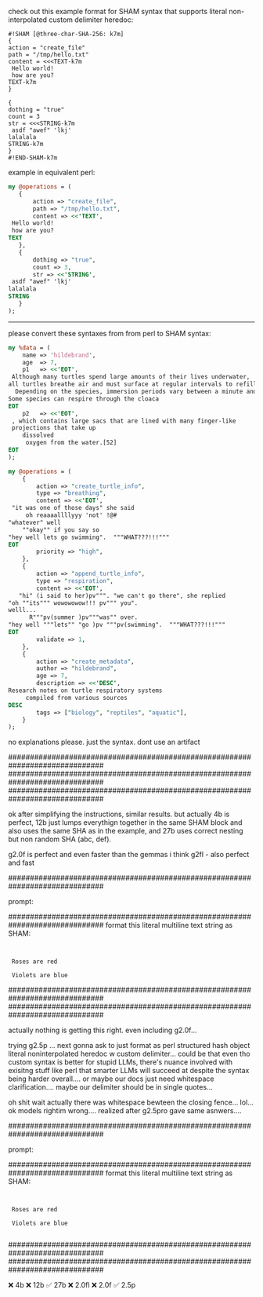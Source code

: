 check out this example format for SHAM syntax that supports literal non-interpolated custom delimiter heredoc:


```sham
#!SHAM [@three-char-SHA-256: k7m]
{
action = "create_file"
path = "/tmp/hello.txt"
content = <<<TEXT-k7m
 Hello world!
 how are you?
TEXT-k7m
}

{
dothing = "true"
count = 3
str = <<<STRING-k7m
 asdf "awef" 'lkj'
lalalala 
STRING-k7m
}
#!END-SHAM-k7m
```

example in equivalent perl:


```perl
my @operations = (
   {
       action => "create_file",
       path => "/tmp/hello.txt",
       content => <<'TEXT',
 Hello world!
 how are you?
TEXT
   },
   {
       dothing => "true",
       count => 3,
       str => <<'STRING',
 asdf "awef" 'lkj'
lalalala 
STRING
   }
);
```


---

please convert these syntaxes from from perl to SHAM syntax:

```perl
my %data = (
    name => 'hildebrand',
    age  => 7,
    p1   => <<'EOT',
 Although many turtles spend large amounts of their lives underwater, 
all turtles breathe air and must surface at regular intervals to refill their lungs. 
  Depending on the species, immersion periods vary between a minute and an hour.[51] 
Some species can respire through the cloaca
EOT
    p2   => <<'EOT',
 , which contains large sacs that are lined with many finger-like 
 projections that take up 
    dissolved 
     oxygen from the water.[52]
EOT
);
```


```perl
my @operations = (
    {
        action => "create_turtle_info",
        type => "breathing",
        content => <<'EOT',
 "it was one of those days" she said 
     oh reaaaallllyyy 'not' !@#
"whatever" well
    ""okay"" if you say so
"hey well lets go swimming".  """WHAT???!!!"""
EOT
        priority => "high",
    },
    {
        action => "append_turtle_info", 
        type => "respiration",
        content => <<'EOT',
   "hi" (i said to her)pv""". "we can't go there", she replied 
"oh ""its""" wowowowow!!! pv""" you". 
welll...
      R"""pv(summer )pv"""was"" over.
"hey well """lets"" "go )pv """pv(swimming".  """WHAT???!!!"""
EOT
        validate => 1,
    },
    {
        action => "create_metadata",
        author => "hildebrand",
        age => 7,
        description => <<'DESC',
Research notes on turtle respiratory systems
     compiled from various sources
DESC
        tags => ["biology", "reptiles", "aquatic"],
    }
);
```

no explanations please. just the syntax. dont use an artifact

##############################################################################
##############################################################################
##############################################################################

ok after simplifying the instructions, similar results.  but actually 4b is perfect, 12b just lumps everythign together in the same SHAM block and also uses the same SHA as in the example, and 27b uses correct nesting but non random SHA (abc, def).

g2.0f is perfect and even faster than the gemmas i think
g2fl - also perfect and fast 

##############################################################################

prompt:

##############################################################################
format this literal multiline text string as SHAM:

```

  
 Roses are red

 Violets are blue  
  ```

##############################################################################
##############################################################################

actually nothing is getting this right.  even including g2.0f...

trying g2.5p ... next gonna ask to just format as perl structured hash object literal noninterpolated heredoc w custom delimiter... could be that even tho custom syntax is better for stupid LLMs, there's nuance involved with exisitng stuff like perl that smarter LLMs will succeed at despite the syntax being harder overall.... or maybe our docs just need whitespace clarification.... maybe our delimiter should be in single quotes... 

oh shit wait actually there was whitespace bewteen the closing fence... lol... ok models rightim wrong....  realized after g2.5pro gave same asnwers....


##############################################################################

prompt:

##############################################################################
format this literal multiline text string as SHAM:

```

  
 Roses are red

 Violets are blue  
  
```

##############################################################################
##############################################################################

❌ 4b 
❌ 12b
✅ 27b
❌ 2.0fl
❌ 2.0f
✅ 2.5p


